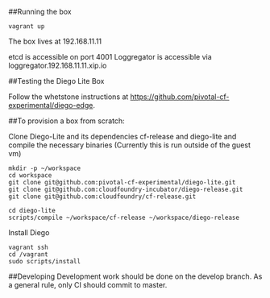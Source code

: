 ##Running the box
   
    vagrant up
    
The box lives at 192.168.11.11
    
etcd is accessible on port 4001
Loggregator is accessible via loggregator.192.168.11.11.xip.io

##Testing the Diego Lite Box
 
 Follow the whetstone instructions at https://github.com/pivotal-cf-experimental/diego-edge. 
 
    
##To provision a box from scratch:
    
Clone Diego-Lite and its dependencies cf-release and diego-lite and compile the necessary binaries (Currently this is run outside of the guest vm)
   
    mkdir -p ~/workspace
    cd workspace
    git clone git@github.com:pivotal-cf-experimental/diego-lite.git
    git clone git@github.com:cloudfoundry-incubator/diego-release.git
    git clone git@github.com:cloudfoundry/cf-release.git
   
    cd diego-lite
    scripts/compile ~/workspace/cf-release ~/workspace/diego-release
    
Install Diego

    vagrant ssh
    cd /vagrant
    sudo scripts/install


##Developing
  Development work should be done on the develop branch.
  As a general rule, only CI should commit to master.
